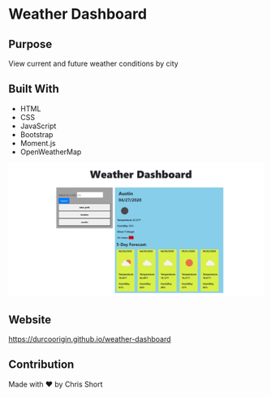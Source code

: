 # Weather Dashboard

## Purpose
View current and future weather conditions by city

## Built With
* HTML
* CSS
* JavaScript
* Bootstrap
* Moment.js
* OpenWeatherMap

![](./assets/images/screenshot.jpg)

## Website
https://durcoorigin.github.io/weather-dashboard

## Contribution
Made with ❤️ by Chris Short

